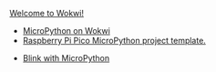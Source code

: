 
[Welcome to Wokwi!](https://docs.wokwi.com/)

* [MicroPython on Wokwi](https://docs.wokwi.com/guides/micropython)
* [Raspberry Pi Pico MicroPython project template.](https://wokwi.com/projects/new/micropython-pi-pico)

 - [Blink with MicroPython](https://wokwi.com/projects/300504213470839309)


